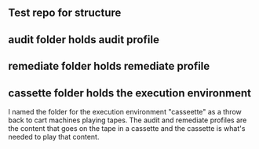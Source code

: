 ## Test repo for structure
## audit folder holds audit profile
## remediate folder holds remediate profile
## cassette folder holds the execution environment

I named the folder for the execution environment "casseette" as a throw back to cart machines playing tapes. The audit and remediate profiles are the content that goes on the tape in a cassette and the cassette is what's needed to play that content. 